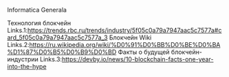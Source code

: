 Informatica Generala

Технология блокчейн
Links.1:https://trends.rbc.ru/trends/industry/5f05c0a79a7947aac5c7577a#card_5f05c0a79a7947aac5c7577a_3
Блокчейн Wiki
Links.2:https://ru.wikipedia.org/wiki/%D0%91%D0%BB%D0%BE%D0%BA%D1%87%D0%B5%D0%B9%D0%BD
Факты о будущей блокчейн-индустрии 
Links.3:https://devby.io/news/10-blockchain-facts-one-year-into-the-hype

